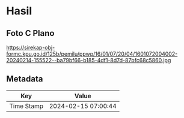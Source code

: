 # Hasil

## Foto C Plano

https://sirekap-obj-formc.kpu.go.id/125b/pemilu/ppwp/16/01/07/20/04/1601072004002-20240214-155522--ba79bf66-b185-4df1-8d7d-87bfc68c5860.jpg


## Metadata

| Key        | Value               |
| ---------- | ------------------- |
| Time Stamp | 2024-02-15 07:00:44 |



